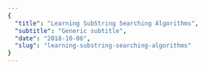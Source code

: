 ```yaml
---
{
  "title": "Learning SubString Searching Algorithms",
  "subtitle": "Generic subtitle",
  "date": "2018-10-06",
  "slug": "learning-substring-searching-algorithms"
}
---
```

<!--more-->
